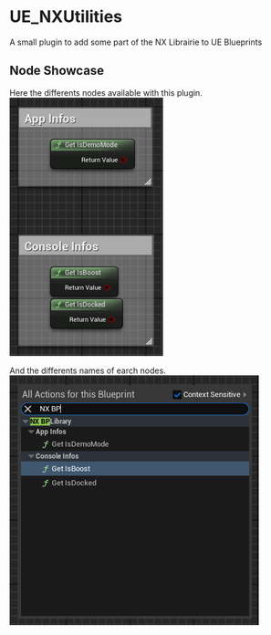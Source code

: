 # UE_NXUtilities
A small plugin to add some part of the NX Librairie to UE Blueprints

## Node Showcase
Here the differents nodes available with this plugin.
![Node Example](Documentation/Nodes.PNG)

And the differents names of earch nodes.
![Node Names](Documentation/Names.PNG)